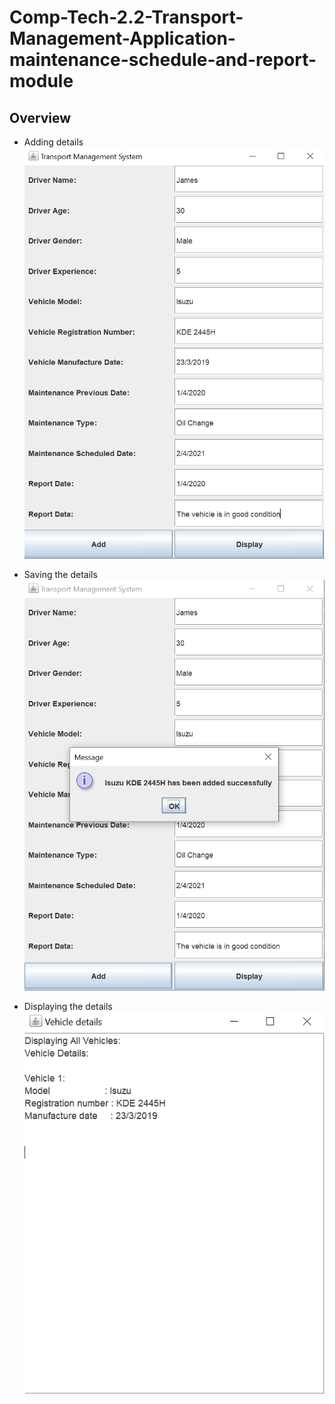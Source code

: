 # Comp-Tech-2.2-Transport-Management-Application-maintenance-schedule-and-report-module
## Overview
- Adding details
![image](Screenshot/Capture.PNG)

- Saving the details
![image](Screenshot/Capture2.PNG)

- Displaying the details
![image](Screenshot/Capure3.png)
